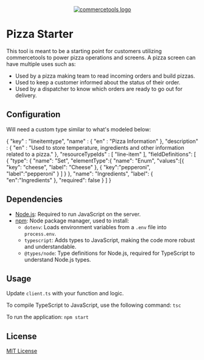 <p align="center">
  <a href="https://commercetools.com/">
    <img alt="commercetools logo" src="https://unpkg.com/@commercetools-frontend/assets/logos/commercetools_primary-logo_horizontal_RGB.png">
  </a>
</p>

# Pizza Starter

This tool is meant to be a starting point for customers utilizing commercetools to power pizza operations and screens. A pizza screen can have multiple uses such as:

- Used by a pizza making team to read incoming orders and build pizzas.
- Used to keep a customer informed about the status of their order.
- Used by a dispatcher to know which orders are ready to go out for delivery.

## Configuration

Will need a custom type similar to what's modeled below:

{
  "key" : "lineitemtype",
  "name" : {
    "en" : "Pizza Information"
  },
  "description" : {
    "en" : "Used to store temperature, ingredients and other information related to a pizza."
  },
  "resourceTypeIds" : [ "line-item" ],
  "fieldDefinitions": [
    {
        "type": {
            "name": "Set",
            "elementType":{
                "name": "Enum",
                "values":[{
                    "key": "cheese",
                    "label": "Cheese"
                },
                {
                    "key":"pepperoni",
                    "label":"pepperoni"
                }
                ]
            }
        },
        "name": "Ingredients",
        "label": {
            "en":"Ingredients"
        },
        "required": false
    }
  ]
} 

## Dependencies

- [Node.js](https://nodejs.org/): Required to run JavaScript on the server.
- [npm](https://www.npmjs.com/): Node package manager, used to install:
  - `dotenv`: Loads environment variables from a `.env` file into `process.env`.
  - `typescript`: Adds types to JavaScript, making the code more robust and understandable.
  - `@types/node`: Type definitions for Node.js, required for TypeScript to understand Node.js types.

## Usage

Update `client.ts` with your function and logic.

To compile TypeScript to JavaScript, use the following command:
`tsc`

To run the application:
`npm start`

## License

[MIT License](LICENSE)
